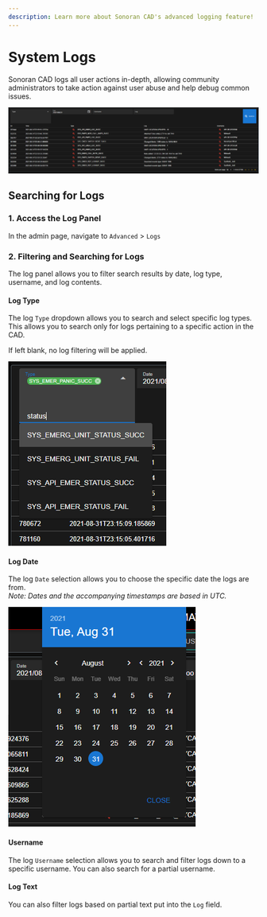```yaml
---
description: Learn more about Sonoran CAD's advanced logging feature!
---
```


# System Logs

Sonoran CAD logs all user actions in-depth, allowing community administrators to take action against user abuse and help debug common issues.

![Sonoran CAD - Admin Logs](<../../.gitbook/assets/image (264).png>)

## Searching for Logs

### 1. Access the Log Panel

In the admin page, navigate to `Advanced` > `Logs`

### 2. Filtering and Searching for Logs

The log panel allows you to filter search results by date, log type, username, and log contents.

#### Log Type

The log `Type` dropdown allows you to search and select specific log types. This allows you to search only for logs pertaining to a specific action in the CAD.

If left blank, no log filtering will be applied.

![](<../../.gitbook/assets/image (262).png>)

#### Log Date

The log `Date` selection allows you to choose the specific date the logs are from.\
_Note: Dates and the accompanying timestamps are based in UTC._

![](<../../.gitbook/assets/image (263).png>)

#### Username

The log `Username` selection allows you to search and filter logs down to a specific username. You can also search for a partial username.

#### Log Text

You can also filter logs based on partial text put into the `Log` field.
